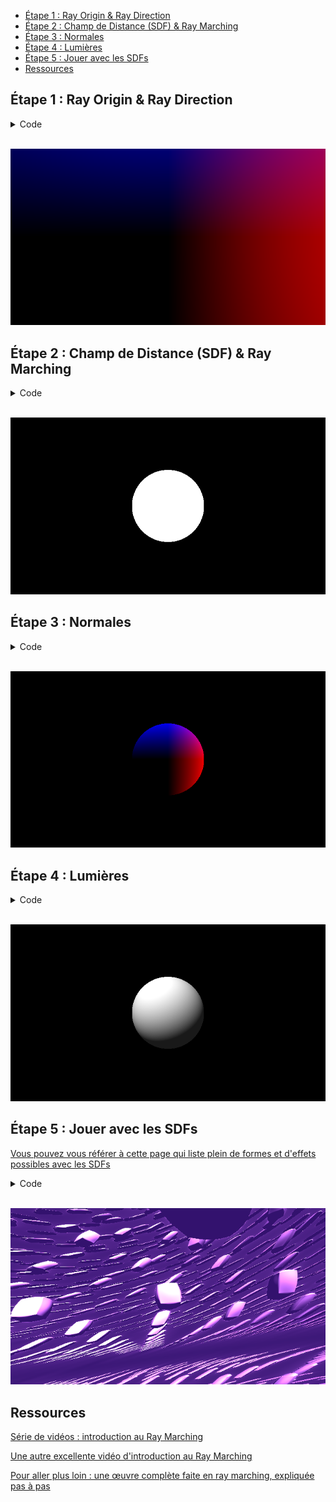 - [Étape 1 : Ray Origin \& Ray Direction](#étape-1--ray-origin--ray-direction)
- [Étape 2 : Champ de Distance (SDF) \& Ray Marching](#étape-2--champ-de-distance-sdf--ray-marching)
- [Étape 3 : Normales](#étape-3--normales)
- [Étape 4 : Lumières](#étape-4--lumières)
- [Étape 5 : Jouer avec les SDFs](#étape-5--jouer-avec-les-sdfs)
- [Ressources](#ressources)

## Étape 1 : Ray Origin & Ray Direction

<details>
  <summary>Code</summary>

```glsl
void mainImage(out vec4 fragColor, in vec2 fragCoord)
{
    // Centered UVs from -0.5 to 0.5
    vec2 uv = (fragCoord - iResolution.xy / 2.) / iResolution.y;
    
    // Compute ray_origin and ray_direction
    const float focal_length = 1.;
    vec3 ray_origin = vec3(0., -5., 0.);
    vec3 ray_direction = normalize(vec3(uv.x, ray_origin.y - focal_length, uv.y) - ray_origin);
    
    // Output ray_direction as a color to check that it is correct
    vec3 col = ray_direction;
    fragColor = vec4(col, 1.);
}
```

</details>
<br/>

<a href = https://www.shadertoy.com/view/4XtSz4>

![](./img/1.png)

</a>

## Étape 2 : Champ de Distance (SDF) & Ray Marching

<details>
  <summary>Code</summary>

```glsl
// SDF (Signed Distance Field). Returns the distance to the object, and a negative distance if we are inside it.
float sphere_sdf(vec3 position, vec3 center, float radius)
{
    return distance(position, center) - radius;
}

void mainImage(out vec4 fragColor, in vec2 fragCoord)
{
    // Centered UVs from -0.5 to 0.5
    vec2 uv = (fragCoord - iResolution.xy / 2.) / iResolution.y;
    
    // Compute ray_origin and ray_direction
    const float focal_length = 1.;
    vec3 ray_origin = vec3(0., -5., 0.);
    vec3 ray_direction = normalize(vec3(uv.x, ray_origin.y + focal_length, uv.y) - ray_origin);
    
    // Ray Marching
    float distance_along_ray = 0.;
    bool has_intersected_object = false;
    for(int i = 0; i < 100; ++i)
    {
        vec3 position_along_ray = ray_origin + ray_direction * distance_along_ray;
        float distance_to_closest_object = sphere_sdf(position_along_ray, vec3(0.), 1.);
        distance_along_ray += distance_to_closest_object;
        if(distance_to_closest_object < 0.0001)
        {
            has_intersected_object = true;
            break;
        }
    }
    vec3 col = has_intersected_object ? vec3(1.) : vec3(0.);
    fragColor = vec4(col, 1.);
}
```

</details>
<br/>

<a href = https://www.shadertoy.com/view/X3dSz4>

![](./img/2.png)

</a>


## Étape 3 : Normales

<details>
  <summary>Code</summary>

```glsl
// SDF (Signed Distance Field). Returns the distance to the object, and a negative distance if we are inside it.
float sphere_sdf(vec3 position, vec3 center, float radius)
{
    return distance(position, center) - radius;
}

float scene_sdf(vec3 position)
{
    return sphere_sdf(position, vec3(0.), 1.);
}

vec3 compute_normal(vec3 position)
{
    // Compute the gradient of the sdf to get the normal
    float e = 0.001;
    return normalize(vec3(
        scene_sdf(position + vec3(e, 0., 0.)) - scene_sdf(position),
        scene_sdf(position + vec3(0., e, 0.)) - scene_sdf(position),
        scene_sdf(position + vec3(0., 0., e)) - scene_sdf(position)
    ));
}

void mainImage(out vec4 fragColor, in vec2 fragCoord)
{
    // Centered UVs from -0.5 to 0.5
    vec2 uv = (fragCoord - iResolution.xy / 2.) / iResolution.y;
    
    // Compute ray_origin and ray_direction
    const float focal_length = 1.;
    vec3 ray_origin = vec3(0., -5., 0.);
    vec3 ray_direction = normalize(vec3(uv.x, ray_origin.y + focal_length, uv.y) - ray_origin);
    
    // Ray Marching
    float distance_along_ray = 0.;
    vec3 position_along_ray;
    bool has_intersected_object = false;
    for(int i = 0; i < 100; ++i)
    {
        position_along_ray = ray_origin + ray_direction * distance_along_ray;
        float distance_to_closest_object = scene_sdf(position_along_ray);
        distance_along_ray += distance_to_closest_object;
        if(distance_to_closest_object < 0.0001)
        {
            has_intersected_object = true;
            break;
        }
    }
    
    vec3 col;
    if(has_intersected_object)
    {
        vec3 normal = compute_normal(position_along_ray);
        col = normal;
    }
    else
    {
        col = vec3(0.);
    }
    fragColor = vec4(col, 1.);
}
```

</details>
<br/>

<a href = https://www.shadertoy.com/view/43tXz4>

![](./img/3.png)

</a>


## Étape 4 : Lumières

<details>
  <summary>Code</summary>

```glsl
// SDF (Signed Distance Field). Returns the distance to the object, and a negative distance if we are inside it.
float sphere_sdf(vec3 position, vec3 center, float radius)
{
    return distance(position, center) - radius;
}

float scene_sdf(vec3 position)
{
    return sphere_sdf(position, vec3(0.), 1.);
}

vec3 compute_normal(vec3 position)
{
    // Compute the gradient of the sdf to get the normal
    float e = 0.001;
    return normalize(vec3(
        scene_sdf(position + vec3(e, 0., 0.)) - scene_sdf(position),
        scene_sdf(position + vec3(0., e, 0.)) - scene_sdf(position),
        scene_sdf(position + vec3(0., 0., e)) - scene_sdf(position)
    ));
}

void mainImage(out vec4 fragColor, in vec2 fragCoord)
{
    // Centered UVs from -0.5 to 0.5
    vec2 uv = (fragCoord - iResolution.xy / 2.) / iResolution.y;
    
    // Compute ray_origin and ray_direction
    const float focal_length = 1.;
    vec3 ray_origin = vec3(0., -5., 0.);
    vec3 ray_direction = normalize(vec3(uv.x, ray_origin.y + focal_length, uv.y) - ray_origin);
    
    // Ray Marching
    float distance_along_ray = 0.;
    vec3 position_along_ray;
    bool has_intersected_object = false;
    for(int i = 0; i < 100; ++i)
    {
        position_along_ray = ray_origin + ray_direction * distance_along_ray;
        float distance_to_closest_object = scene_sdf(position_along_ray);
        distance_along_ray += distance_to_closest_object;
        if(distance_to_closest_object < 0.0001)
        {
            has_intersected_object = true;
            break;
        }
    }
    
    vec3 col;
    if(has_intersected_object)
    {
        vec3 normal = compute_normal(position_along_ray);
        vec3 light_direction = normalize(vec3(cos(iTime), sin(iTime), -1.));
        float light_attenuation = max(-dot(light_direction, normal), 0.);
        light_attenuation += 0.1;
        col = vec3(light_attenuation);
    }
    else
    {
        col = vec3(0.);
    }
    fragColor = vec4(col, 1.);
}
```

</details>
<br/>

<a href = https://www.shadertoy.com/view/X3dXz4>

![](./img/4.png)

</a>


## Étape 5 : Jouer avec les SDFs

[Vous pouvez vous référer à cette page qui liste plein de formes et d'effets possibles avec les SDFs](https://iquilezles.org/articles/distfunctions/)

<details>
  <summary>Code</summary>

```glsl
// SDF (Signed Distance Field). Returns the distance to the object, and a negative distance if we are inside it.
float sphere_sdf(vec3 position, vec3 center, float radius)
{
    return distance(position, center) - radius;
}

float box_sdf(vec3 position, vec3 size)
{
  vec3 q = abs(position) - size;
  return length(max(q,0.0)) + min(max(q.x,max(q.y,q.z)),0.0);
}


float smooth_min(float d1, float d2, float k)
{
    float h = clamp( 0.5 + 0.5*(d2-d1)/k, 0.0, 1.0 );
    return mix( d2, d1, h ) - k*h*(1.0-h);
}

vec3 limited_repetition(vec3 p, vec3 s, vec3 l)
{
    return p - s*round(p/s);
}

mat3x3 rotation(vec3 v, float a)
{
    float si = sin(a);
    float co = cos(a);
    float ic = 1. - co;

    return mat3x3( v.x*v.x*ic + co,       v.y*v.x*ic - si*v.z,    v.z*v.x*ic + si*v.y,
                   v.x*v.y*ic + si*v.z,   v.y*v.y*ic + co,        v.z*v.y*ic - si*v.x,
                   v.x*v.z*ic - si*v.y,   v.y*v.z*ic + si*v.x,    v.z*v.z*ic + co );
}

vec3 twist( vec3 p )
{
    const float k = .07; // or some other amount
    float c = cos(k*p.y);
    float s = sin(k*p.y);
    mat2  m = mat2(c,-s,s,c);
    vec3  q = vec3(m*p.xz,p.y);
    return q;
}

float scene_sdf(vec3 position)
{
    position.y -= 10.;
    position = inverse(rotation(vec3(1., 0.1, 0.), iTime)) * position;
    position = twist(position);
    position = limited_repetition(position, vec3(9.5), vec3(1.));
    //position = mod(position - 1.5, 3.) + 1.5;
    return smooth_min(
        sphere_sdf(position, vec3(0., 0., 0.), 1.),
        box_sdf(position, vec3(0.7)),
        .5
   );
}

vec3 compute_normal(vec3 position)
{
    // Compute the gradient of the sdf to get the normal
    float e = 0.001;
    return normalize(vec3(
        scene_sdf(position + vec3(e, 0., 0.)) - scene_sdf(position),
        scene_sdf(position + vec3(0., e, 0.)) - scene_sdf(position),
        scene_sdf(position + vec3(0., 0., e)) - scene_sdf(position)
    ));
}

void mainImage(out vec4 fragColor, in vec2 fragCoord)
{
    // Centered UVs from -0.5 to 0.5
    vec2 uv = (fragCoord - iResolution.xy / 2.) / iResolution.y;
    
    // Compute ray_origin and ray_direction
    const float focal_length = 1.1;
    vec3 ray_origin = vec3(0., -5., 0.);
    vec3 ray_direction = normalize(vec3(uv.x, ray_origin.y + focal_length, uv.y) - ray_origin);
    
    // Ray Marching
    float distance_along_ray = 0.;
    vec3 position_along_ray;
    bool has_intersected_object = false;
    int i = 0;
    for(; i < 1000; ++i)
    {
        position_along_ray = ray_origin + ray_direction * distance_along_ray;
        float distance_to_closest_object = scene_sdf(position_along_ray);
        distance_along_ray += distance_to_closest_object*0.3;
        if(distance_to_closest_object < 0.0001)
        {
            has_intersected_object = true;
            break;
        }
        if(distance_along_ray > 100.)
            break;
    }
    
    vec3 col;
    if(has_intersected_object)
    {
        vec3 normal = compute_normal(position_along_ray);
        vec3 light_direction = normalize(vec3(cos(iTime), sin(iTime), -1.));
        float light_attenuation = 0.7 * max(-dot(light_direction, normal), 0.);
        light_attenuation += 0.02;
        col = vec3(light_attenuation);
    }
    else
    {
        col = 0.5*vec3(float(i)/1000.);
    }
    col = mix(vec3(37, 10, 97) / 255., vec3(242, 140, 255)/255.*3., col.r);
    fragColor = vec4(col, 1.);
}
```

</details>
<br/>

<a href = https://www.shadertoy.com/view/MXtSRN>

![](./img/5.png)

</a>

## Ressources

[Série de vidéos : introduction au Ray Marching](https://youtu.be/PGtv-dBi2wE?list=PLGmrMu-IwbgtMxMiV3x4IrHPlPmg7FD-P)

[Une autre excellente vidéo d'introduction au Ray Marching](https://youtu.be/khblXafu7iA)

[Pour aller plus loin : une œuvre complète faite en ray marching, expliquée pas à pas](https://youtu.be/-pdSjBPH3zM)